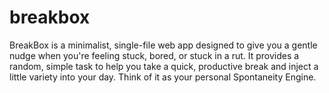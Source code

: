 # breakbox
BreakBox is a minimalist, single-file web app designed to give you a gentle nudge when you're feeling stuck, bored, or stuck in a rut. It provides a random, simple task to help you take a quick, productive break and inject a little variety into your day. Think of it as your personal Spontaneity Engine.
